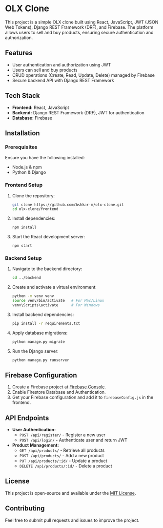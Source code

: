 # OLX Clone

This project is a simple OLX clone built using React, JavaScript, JWT (JSON Web Tokens), Django REST Framework (DRF), and Firebase. The platform allows users to sell and buy products, ensuring secure authentication and authorization.

## Features
- User authentication and authorization using JWT
- Users can sell and buy products
- CRUD operations (Create, Read, Update, Delete) managed by Firebase
- Secure backend API with Django REST Framework

## Tech Stack
- **Frontend:** React, JavaScript
- **Backend:** Django REST Framework (DRF), JWT for authentication
- **Database:** Firebase

## Installation

### Prerequisites
Ensure you have the following installed:
- Node.js & npm
- Python & Django

### Frontend Setup
1. Clone the repository:
   ```bash
   git clone https://github.com/Ashkar-m/olx-clone.git
   cd olx-clone/frontend
   ```
2. Install dependencies:
   ```bash
   npm install
   ```
3. Start the React development server:
   ```bash
   npm start
   ```

### Backend Setup
1. Navigate to the backend directory:
   ```bash
   cd ../backend
   ```
2. Create and activate a virtual environment:
   ```bash
   python -m venv venv
   source venv/bin/activate   # For Mac/Linux
   venv\Scripts\activate      # For Windows
   ```
3. Install backend dependencies:
   ```bash
   pip install -r requirements.txt
   ```
4. Apply database migrations:
   ```bash
   python manage.py migrate
   ```
5. Run the Django server:
   ```bash
   python manage.py runserver
   ```

## Firebase Configuration
1. Create a Firebase project at [Firebase Console](https://console.firebase.google.com/).
2. Enable Firestore Database and Authentication.
3. Get your Firebase configuration and add it to `firebaseConfig.js` in the frontend.

## API Endpoints
- **User Authentication:**
  - `POST /api/register/` - Register a new user
  - `POST /api/login/` - Authenticate user and return JWT
- **Product Management:**
  - `GET /api/products/` - Retrieve all products
  - `POST /api/products/` - Add a new product
  - `PUT /api/products/:id/` - Update a product
  - `DELETE /api/products/:id/` - Delete a product

## License
This project is open-source and available under the [MIT License](LICENSE).

## Contributing
Feel free to submit pull requests and issues to improve the project.

